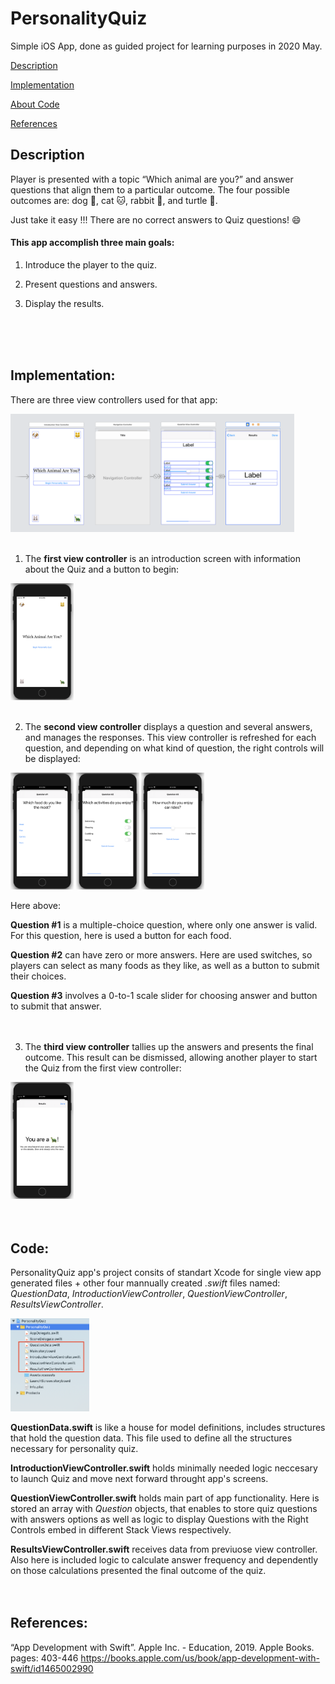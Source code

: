 # PersonalityQuiz
Simple iOS App, done as guided project for learning purposes in 2020 May.

[Description](#description)

[Implementation](#implementation)

[About Code](#about-code)

[References](#references)

## Description
Player is presented with a topic “Which animal are you?” and answer questions that align them to a particular outcome. 
The four possible outcomes are: dog :dog:, cat :cat:, rabbit :rabbit:, and turtle :turtle:.

Just take it easy !!! There are no correct answers to Quiz questions! :smile:

#### This app accomplish three main goals:
  1. Introduce the player to the quiz.
  
  2. Present questions and answers.
  
  3. Display the results.
<br>
<br>
<br>
  
## Implementation: 
There are three view controllers used for that app:

<img src="/quiz-screens/viewControllers.png" width="90%">
<br>
<br>

1. The __first view controller__ is an introduction screen with information about the Quiz and a button to begin:

<img src="/quiz-screens/quiz01.png" width="20%">
<br>
<br>

2. The __second view controller__ displays a question and several answers, and manages the responses. This view controller is refreshed for each question, and depending on what kind of question, the right controls will be displayed:

<img src="/quiz-screens/quiz02.png" width="20%">  <img src="/quiz-screens/quiz03.png" width="20%"> <img src="/quiz-screens/quiz04.png" width="20%">

Here above:

   __Question #1__ is a multiple-choice question, where only one answer is valid.
    For this question, here is used a button for each food.
   
   __Question #2__ can have zero or more answers. Here are used switches, so players can select as many foods as they like, as well as a button to submit their choices.
   
   __Question #3__ involves a 0-to-1 scale slider for choosing answer and button to submit that answer.
<br>   
<br>

3. The __third view controller__ tallies up the answers and presents the final outcome. This result can be dismissed, allowing another player to start the Quiz from the first view controller:

<img src="/quiz-screens/quiz05.png" width="20%">
<br>   
<br>
<br>

## Code:
PersonalityQuiz app's project consits of standart Xcode for single view app generated files + other four mannually created _.swift_ files named: _QuestionData_, _IntroductionViewController_, _QuestionViewController_, _ResultsViewController_. 

<img src="/quiz-screens/code-files.png" width="25%">

__QuestionData.swift__ is like a house for model definitions, includes structures that hold the question data. This file used to define all the structures necessary for personality quiz.

__IntroductionViewController.swift__ holds minimally needed logic neccesary to launch Quiz and move next forward throught app's screens. 

__QuestionViewController.swift__ holds main part of app functionality. Here is stored an array with _Question_ objects, that enables to store quiz questions with answers options as well as logic to display Questions with the Right Controls embed in different Stack Views respectively. 

__ResultsViewController.swift__ receives data from previuose view controller. Also here is included logic to calculate answer frequency and dependently on those calculations presented the final outcome of the quiz.
<br>
<br>
<br>

## References:
“App Development with Swift”. Apple Inc. - Education, 2019. Apple Books. pages: 403-446
https://books.apple.com/us/book/app-development-with-swift/id1465002990
